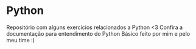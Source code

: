 # Python
Repositório com alguns exercícios relacionados a Python <3
Confira a documentação para entendimento do Python Básico feito por mim e pelo meu time :)
